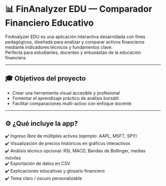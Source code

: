 # 📊 FinAnalyzer EDU — Comparador Financiero Educativo

FinAnalyzer EDU es una aplicación interactiva desarrollada con fines pedagógicos, diseñada para analizar y comparar activos financieros mediante indicadores técnicos y fundamentos clave.  
Perfecta para estudiantes, docentes y entusiastas de la educación financiera.

---

## 🎓 Objetivos del proyecto

- Crear una herramienta visual accesible y profesional
- Fomentar el aprendizaje práctico de análisis bursátil
- Facilitar comparaciones multi-activo con enfoque docente

---

## ⚙️ ¿Qué incluye la app?

✔️ Ingreso libre de múltiples activos (ejemplo: AAPL, MSFT, SPY)  
✔️ Visualización de precios históricos en gráficos interactivos  
✔️ Análisis técnico opcional: RSI, MACD, Bandas de Bollinger, medias móviles  
✔️ Exportación de datos en CSV  
✔️ Explicaciones educativas y glosario financiero  
✔️ Tema claro / oscuro personalizable
